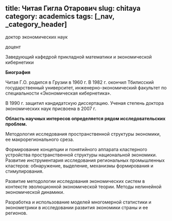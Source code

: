 title: Читая Гигла Отарович
slug: chitaya
category: academics
tags: [_nav, _category_header]
---

доктор экономических наук

доцент

Заведующий кафедрой прикладной математики и экономической кибернетики

__Биография__

Читая Г.О. родился в Грузии в 1960 г. В 1982 г. окончил Тбилисский государственный университет, инженерно-экономический факультет по специальности «Экономическая кибернетика».

В 1990 г. защитил кандидатскую диссертацию. Ученая степень доктора экономических наук присвоена в 2007 г.

__Область научных интересов определяется рядом исследовательских проблем.__

Методология исследования пространственной структуры экономики, ее макрорегионального среза.

Формирование концепции и понятийного аппарата кластерного устройства пространственной структуры национальной экономики. Развитие инструментария исследования региональных промышленных кластеров: обнаружение, выделение, механизмы формирования и стимулирования.

Развитие методологии исследования экономических систем в контексте эволюционной экономической теории. Методы нелинейной экономической динамики.

Разработка и использование моделей многомерной статистики и эконометрики в исследовании развития экономики страны и ее регионов.
